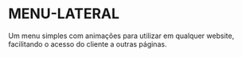 # MENU-LATERAL
Um menu simples com animações para utilizar em qualquer website, facilitando o acesso do cliente a outras páginas.
